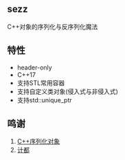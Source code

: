 ## sezz
C++对象的序列化与反序列化魔法

## 特性
- header-only
- C++17
- 支持STL常用容器
- 支持自定义类对象(侵入式与非侵入式)
- 支持std::unique_ptr

## 鸣谢
1. [C++序列化对象 ](https://www.cnblogs.com/mmc1206x/p/11053826.html)
2. [计都](https://github.com/fuyouawa)

